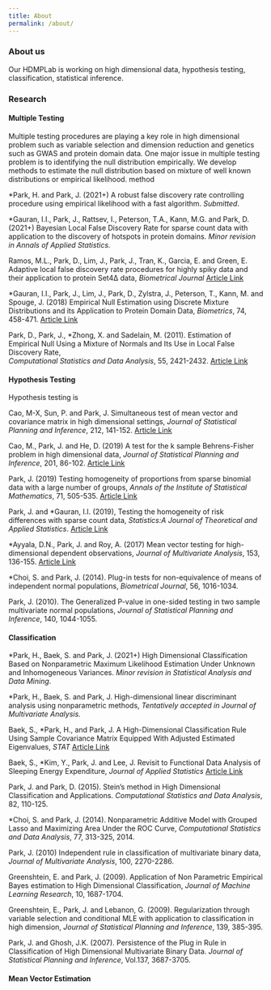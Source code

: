 ```yaml
---
title: About
permalink: /about/
---
```


### About us
Our HDMPLab is working on high dimensional data, hypothesis testing, classification, statistical inference.

### Research


#### Multiple Testing 
Multiple testing procedures are playing a key role in high dimensional problem such as variable selection and dimension reduction and 
genetics such as GWAS and protein domain data.  One major issue in multiple testing problem is to identifying the null distribution empirically.  We develop methods to estimate the null distribution based on mixture of well known distributions or empirical likelihood.  method 

*Park, H. and Park, J. (2021+)  A robust false discovery rate controlling procedure using  empirical likelihood with a fast algorithm. _Submitted_. 

 *Gauran, I.I., Park, J., Rattsev, I., Peterson, T.A., Kann, M.G. and  Park, D. (2021+) Bayesian Local False Discovery Rate for sparse count data with application to the discovery of hotspots in protein domains. _Minor revision in Annals of Applied Statistics._   

Ramos, M.L., Park, D., Lim, J., Park, J., Tran, K.,  Garcia, E. and  Green, E. 
Adaptive local false discovery rate procedures for highly spiky data and their application to protein Set4Δ data, 
_Biometrical Journal_   [Article Link](https://onlinelibrary.wiley.com/doi/full/10.1002/bimj.202000256) 

*Gauran, I.I., Park, J.,  Lim, J.,  Park,  D., Zylstra, J.,  Peterson, T., Kann, M. and  Spouge, J. (2018)
  Empirical Null Estimation using Discrete Mixture Distributions and its Application to Protein Domain Data, 
_Biometrics_, 74, 458-471. [Article Link](https://onlinelibrary.wiley.com/doi/full/10.1111/biom.12779) <br>

 Park, D., Park, J.,  *Zhong, X. and Sadelain, M. (2011). Estimation of Empirical Null Using a Mixture of Normals and Its Use in Local False Discovery Rate,  
 _Computational Statistics and Data Analysis_, 55, 2421-2432. [Article Link](https://www.sciencedirect.com/science/article/pii/S0167947311000545?via%3Dihub)


#### Hypothesis Testing 
Hypothesis testing is 


Cao, M-X, Sun, P. and Park, J.  Simultaneous test of mean vector and covariance matrix in high dimensional settings, 
 _Journal of Statistical Planning and Inference_,  212,  141-152. [Article Link](https://www.sciencedirect.com/science/article/pii/S0378375820301051) 

Cao, M., Park, J. and He, D.  (2019)  A test for the k sample Behrens-Fisher problem in high dimensional data, 
_Journal of Statistical Planning and Inference_, 201, 86-102. [Article Link](https://www.sciencedirect.com/science/article/pii/S0378375818303562?via%3Dihub) 

Park, J.  (2019) Testing homogeneity of proportions from sparse binomial data with a large number of groups, 
_Annals of the Institute of Statistical Mathematics_, 71, 505-535.  [Article Link](https://link.springer.com/article/10.1007/s10463-018-0652-2) 

Park, J. and *Gauran, I.I. (2019), Testing the homogeneity of risk differences with sparse count data, 
_Statistics:A Journal of Theoretical and Applied Statistics_.   [Article Link](https://www.tandfonline.com/doi/full/10.1080/02331888.2019.1675162) 

*Ayyala, D.N., Park, J. and Roy, A. (2017) Mean vector testing for high-dimensional dependent observations, 
_Journal of Multivariate Analysis_, 153, 136-155. [Article Link](https://www.sciencedirect.com/science/article/pii/S0047259X16300999) 

*Choi, S. and Park, J. (2014). Plug-in tests for non-equivalence of means of independent normal populations, _Biometrical Journal_, 56, 1016-1034. 

Park, J. (2010). The Generalized P-value in one-sided testing in two sample multivariate normal populations, _Journal of Statistical Planning and Inference_, 140, 1044-1055.

#### Classification

*Park, H.,  Baek, S. and Park, J. (2021+) High Dimensional Classification Based on Nonparametric Maximum Likelihood Estimation Under Unknown and Inhomogeneous Variances.  _Minor revision in Statistical Analysis and Data Mining_. 

*Park, H.,  Baek, S. and Park, J.  High-dimensional linear discriminant analysis using nonparametric methods, 
_Tentatively accepted in Journal of Multivariate Analysis._  

Baek, S., *Park, H., and Park, J.  A High-Dimensional Classification Rule Using Sample Covariance Matrix Equipped With Adjusted Estimated Eigenvalues, 
 _STAT_ [Article Link](https://onlinelibrary.wiley.com/doi/full/10.1002/sta4.358) 

Baek, S., *Kim, Y.,  Park, J. and Lee, J.  Revisit to Functional Data Analysis of Sleeping Energy Expenditure, 
_Journal of Applied Statistics_ [Article Link](https://www.tandfonline.com/doi/full/10.1080/02664763.2020.1838457) 

 Park, J. and Park, D. (2015). Stein’s method in High Dimensional Classification and Applications. _Computational Statistics and Data Analysis_, 82, 110-125. 

 *Choi, S. and Park, J. (2014). Nonparametric Additive Model with Grouped Lasso and Maximizing Area Under the ROC Curve, _Computational Statistics and Data Analysis_, 77, 313-325, 2014. 

 Park, J. (2010) Independent rule in classification of multivariate binary data, _Journal of Multivariate Analysis_, 100, 2270-2286.

 Greenshtein, E. and Park, J.  (2009).  Application of Non Parametric Empirical Bayes estimation to High Dimensional Classification, _Journal of Machine Learning Research_, 10, 1687-1704. 

 Greenshtein, E., Park, J. and Lebanon, G.  (2009). Regularization through variable selection and conditional MLE with application to classification in high dimension, _Journal of Statistical Planning and Inference_, 139, 385-395. 

 Park, J. and Ghosh, J.K. (2007). Persistence of the Plug in Rule in Classification of High Dimensional Multivariate Binary Data. 
_Journal of Statistical Planning and Inference_, Vol.137,  3687-3705.

#### Mean Vector Estimation 








